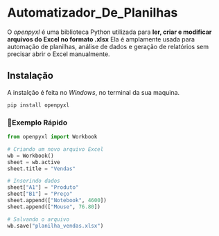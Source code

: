 # Automatizador_De_Planilhas
O *openpyxl* é uma biblioteca Python utilizada para **ler, criar e modificar arquivos do Excel no formato .xlsx**
Ela é amplamente usada para automação de planilhas, análise de dados e geração de relatórios sem precisar abrir o Excel manualmente.

## Instalação

A instalção é feita no *Windows*, no terminal da sua maquina.

`pip install openpyxl`

 ### 📌Exemplo Rápido

```python
from openpyxl import Workbook

# Criando um novo arquivo Excel
wb = Workbook()
sheet = wb.active
sheet.title = "Vendas"

# Inserindo dados
sheet["A1"] = "Produto"
sheet["B1"] = "Preço"
sheet.append(["Notebook", 4600])
sheet.append(["Mouse", 76.80])

# Salvando o arquivo
wb.save("planilha_vendas.xlsx")
```
```
